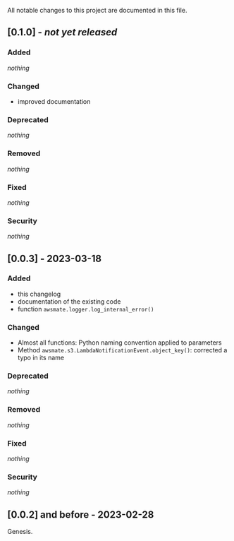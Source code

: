 All notable changes to this project are documented in this file.

## [0.1.0] - *not yet released*

### Added

*nothing*

### Changed

- improved documentation

### Deprecated

*nothing*

### Removed

*nothing*

### Fixed

*nothing*

### Security

*nothing*

## [0.0.3] - 2023-03-18

### Added

- this changelog
- documentation of the existing code
- function ``awsmate.logger.log_internal_error()``

### Changed

- Almost all functions: Python naming convention applied to parameters
- Method ``awsmate.s3.LambdaNotificationEvent.object_key()``: corrected a typo in its name

### Deprecated

*nothing*

### Removed

*nothing*

### Fixed

*nothing*

### Security

*nothing*

## [0.0.2] and before - 2023-02-28

Genesis.

